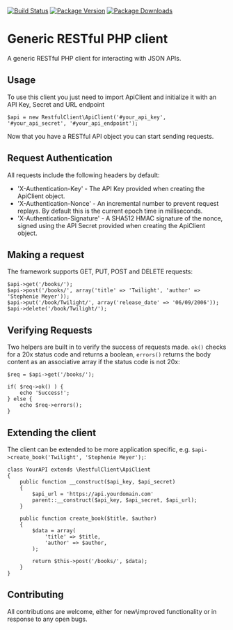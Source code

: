 [![Build Status](https://img.shields.io/travis/JamieCressey/php-restful-client.svg)](https://travis-ci.org/JamieCressey/php-restful-client)
[![Package Version](https://img.shields.io/packagist/v/jamiecressey/restful-client.svg)](https://packagist.org/packages/jamiecressey/restful-client)
[![Package Downloads](https://img.shields.io/packagist/dm/jamiecressey/restful-client.svg)](https://packagist.org/packages/jamiecressey/restful-client)

# Generic RESTful PHP client

A generic RESTful PHP client for interacting with JSON APIs.

## Usage

To use this client you just need to import ApiClient and initialize it with an API Key, Secret and URL endpoint

    $api = new RestfulClient\ApiClient('#your_api_key', '#your_api_secret', '#your_api_endpoint');

Now that you have a RESTful API object you can start sending requests.

## Request Authentication

All requests include the following headers by default:
- 'X-Authentication-Key' - The API Key provided when creating the ApiClient object.
- 'X-Authentication-Nonce' - An incremental number to prevent request replays. By default this is the current epoch time in milliseconds.
- 'X-Authentication-Signature' - A SHA512 HMAC signature of the nonce, signed using the API Secret provided when creating the ApiClient object.

## Making a request

The framework supports GET, PUT, POST and DELETE requests:

    $api->get('/books/');
    $api->post('/books/', array('title' => 'Twilight', 'author' => 'Stephenie Meyer'));
    $api->put('/book/Twilight/', array('release_date' => '06/09/2006'));
    $api->delete('/book/Twilight/');

## Verifying Requests

Two helpers are built in to verify the success of requests made. `ok()` checks for a 20x status code and returns a boolean, `errors()` returns the body content as an associative array if the status code is not 20x:

    $req = $api->get('/books/');

    if( $req->ok() ) {
        echo 'Success!';
    } else {
        echo $req->errors();
    }

## Extending the client

The client can be extended to be more application specific, e.g. `$api->create_book('Twilight', 'Stephenie Meyer');`:

    class YourAPI extends \RestfulClient\ApiClient 
    {
        public function __construct($api_key, $api_secret)
        {
            $api_url = 'https://api.yourdomain.com'
            parent::__construct($api_key, $api_secret, $api_url);
        }

        public function create_book($title, $author)
        {
            $data = array(
                'title' => $title,
                'author' => $author,
            );

            return $this->post('/books/', $data);
        }
    }

## Contributing

All contributions are welcome, either for new\improved functionality or in response to any open bugs.

